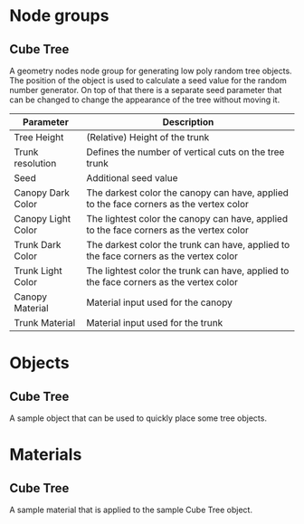 # Node groups

## Cube Tree

A geometry nodes node group for generating low poly random tree objects. The position of the object is used to calculate a seed value for the random number generator. On top of that there is a separate seed parameter that can be changed to change the appearance of the tree without moving it.

| Parameter          | Description                                                                             |
| ------------------ | --------------------------------------------------------------------------------------- |
| Tree Height        | (Relative) Height of the  trunk                                                         |
| Trunk resolution   | Defines the number of vertical cuts on the tree trunk                                   |
| Seed               | Additional seed value                                                                   |
| Canopy Dark Color  | The darkest color the canopy can have, applied to the face corners as the vertex color  |
| Canopy Light Color | The lightest color the canopy can have, applied to the face corners as the vertex color |
| Trunk Dark Color   | The darkest color the trunk can have, applied to the face corners as the vertex color   |
| Trunk Light Color  | The lightest color the trunk can have, applied to the face corners as the vertex color  |
| Canopy Material    | Material input used for the canopy                                                      |
| Trunk Material     | Material input used for the trunk                                                       |

# Objects

## Cube Tree

A sample object that can be used to quickly place some tree objects.

# Materials

## Cube Tree

A sample material that is applied to the sample Cube Tree object.
